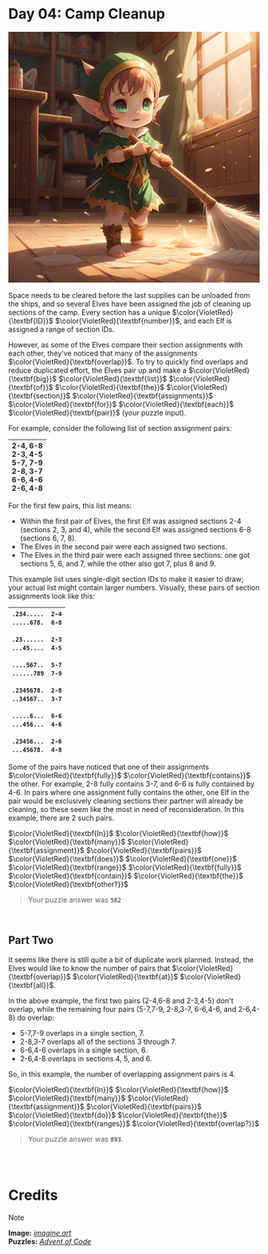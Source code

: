 # Day 04: Camp Cleanup

<img src=https://github.com/Kyros0718/Advent_of_Code/blob/main/Media/baby%20elf%20sweeping.png>

Space needs to be cleared before the last supplies can be unloaded from the ships, and so several Elves have been assigned the job of cleaning up sections of the camp. Every section has a unique $\color{VioletRed}{\textbf{ID}}$ $\color{VioletRed}{\textbf{number}}$, and each Elf is assigned a range of section IDs.

However, as some of the Elves compare their section assignments with each other, they've noticed that many of the assignments $\color{VioletRed}{\textbf{overlap}}$. To try to quickly find overlaps and reduce duplicated effort, the Elves pair up and make a $\color{VioletRed}{\textbf{big}}$ $\color{VioletRed}{\textbf{list}}$ $\color{VioletRed}{\textbf{of}}$ $\color{VioletRed}{\textbf{the}}$ $\color{VioletRed}{\textbf{section}}$ $\color{VioletRed}{\textbf{assignments}}$ $\color{VioletRed}{\textbf{for}}$ $\color{VioletRed}{\textbf{each}}$ $\color{VioletRed}{\textbf{pair}}$ (your puzzle input).

For example, consider the following list of section assignment pairs:

| 2-4, 6-8<br>2-3, 4-5<br>5-7, 7-9<br>2-8, 3-7<br>6-6, 4-6<br>2-6, 4-8 |
| --- |

For the first few pairs, this list means:

- Within the first pair of Elves, the first Elf was assigned sections 2-4 (sections 2, 3, and 4), while the second Elf was assigned sections 6-8 (sections 6, 7, 8).
- The Elves in the second pair were each assigned two sections.
- The Elves in the third pair were each assigned three sections: one got sections 5, 6, and 7, while the other also got 7, plus 8 and 9.

This example list uses single-digit section IDs to make it easier to draw; your actual list might contain larger numbers. Visually, these pairs of section assignments look like this:

| `.234.....  2-4`<br>`.....678.  6-8`<br><br>`.23......  2-3`<br>`...45....  4-5`<br><br>`....567..  5-7`<br>`......789  7-9`<br><br>`.2345678.  2-8`<br>`..34567..  3-7`<br><br>`.....6...  6-6`<br>`...456...  4-6`<br><br>`.23456...  2-6`<br>`...45678.  4-8` |
| --- |

Some of the pairs have noticed that one of their assignments $\color{VioletRed}{\textbf{fully}}$ $\color{VioletRed}{\textbf{contains}}$ the other. For example, 2-8 fully contains 3-7, and 6-6 is fully contained by 4-6. In pairs where one assignment fully contains the other, one Elf in the pair would be exclusively cleaning sections their partner will already be cleaning, so these seem like the most in need of reconsideration. In this example, there are 2 such pairs.

$\color{VioletRed}{\textbf{In}}$ $\color{VioletRed}{\textbf{how}}$ $\color{VioletRed}{\textbf{many}}$ $\color{VioletRed}{\textbf{assignment}}$ $\color{VioletRed}{\textbf{pairs}}$ $\color{VioletRed}{\textbf{does}}$ $\color{VioletRed}{\textbf{one}}$ $\color{VioletRed}{\textbf{range}}$ $\color{VioletRed}{\textbf{fully}}$ $\color{VioletRed}{\textbf{contain}}$ $\color{VioletRed}{\textbf{the}}$ $\color{VioletRed}{\textbf{other?}}$

> Your puzzle answer was **`582`**

<br>

##  Part Two
It seems like there is still quite a bit of duplicate work planned. Instead, the Elves would like to know the number of pairs that $\color{VioletRed}{\textbf{overlap}}$ $\color{VioletRed}{\textbf{at}}$ $\color{VioletRed}{\textbf{all}}$.

In the above example, the first two pairs (2-4,6-8 and 2-3,4-5) don't overlap, while the remaining four pairs (5-7,7-9, 2-8,3-7, 6-6,4-6, and 2-6,4-8) do overlap:

- 5-7,7-9 overlaps in a single section, 7.
- 2-8,3-7 overlaps all of the sections 3 through 7.
- 6-6,4-6 overlaps in a single section, 6.
- 2-6,4-8 overlaps in sections 4, 5, and 6.

So, in this example, the number of overlapping assignment pairs is 4.

$\color{VioletRed}{\textbf{In}}$ $\color{VioletRed}{\textbf{how}}$ $\color{VioletRed}{\textbf{many}}$ $\color{VioletRed}{\textbf{assignment}}$ $\color{VioletRed}{\textbf{pairs}}$ $\color{VioletRed}{\textbf{do}}$ $\color{VioletRed}{\textbf{the}}$ $\color{VioletRed}{\textbf{ranges}}$ $\color{VioletRed}{\textbf{overlap?}}$

> Your puzzle answer was **`893`**.

<br>
<br>

# Credits

> [!NOTE]  
> **Image:** [_imagine.art_](https://www.imagine.art/)<br>
> **Puzzles:** [_Advent of Code_](https://adventofcode.com/)




